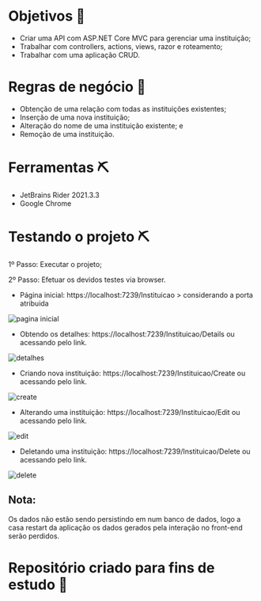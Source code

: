 # Objetivos 🎯
- Criar uma API com ASP.NET Core MVC para gerenciar uma instituição;
- Trabalhar com controllers, actions, views, razor e roteamento;
- Trabalhar com uma aplicação CRUD.

# Regras de negócio 🎯

- Obtenção de uma relação com todas as instituições existentes;
- Inserção de uma nova instituição;
- Alteração do nome de uma instituição existente; e
- Remoção de uma instituição.

# Ferramentas ⛏

- JetBrains Rider 2021.3.3
- Google Chrome

# Testando o projeto ⛏

1º Passo: Executar o projeto;

2º Passo: Efetuar os devidos testes via  browser.


- Página inicial: https://localhost:7239/Instituicao > considerando a porta atribuida


![pagina inicial](https://user-images.githubusercontent.com/72419533/155344866-0eaa1845-bdff-4227-b9c8-664fbc8e01b8.PNG)


- Obtendo os detalhes: https://localhost:7239/Instituicao/Details ou acessando pelo link.


![detalhes](https://user-images.githubusercontent.com/72419533/155344936-724f448a-ace0-4618-acb2-bfe8b99b00a6.PNG)


- Criando nova instituição: https://localhost:7239/Instituicao/Create ou acessando pelo link.


![create](https://user-images.githubusercontent.com/72419533/155345062-cec9cab2-87c3-4f37-a3a7-513d3f9e5b33.PNG)


- Alterando uma instituição: https://localhost:7239/Instituicao/Edit ou acessando pelo link.


![edit](https://user-images.githubusercontent.com/72419533/155345236-2fe94340-24b1-4605-a9cd-126722d3f5a0.PNG)


- Deletando uma instituição: https://localhost:7239/Instituicao/Delete ou acessando pelo link.


![delete](https://user-images.githubusercontent.com/72419533/155345321-61c16f7f-2761-42fe-8b8f-bf901a3eb6e2.PNG)

## Nota:

Os dados não estão sendo persistindo em num banco de dados, logo a casa restart da aplicação os dados gerados pela interação no front-end serão perdidos.

# Repositório criado para fins de estudo 📓






